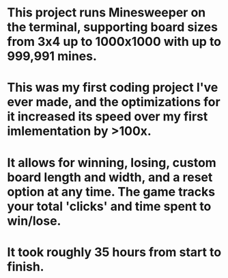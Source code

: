 # This project runs Minesweeper on the terminal, supporting board sizes from 3x4 up to 1000x1000 with up to 999,991 mines.
# This was my first coding project I've ever made, and the optimizations for it increased its speed over my first imlementation by >100x.
# It allows for winning, losing, custom board length and width, and a reset option at any time. The game tracks your total 'clicks' and time spent to win/lose.
# It took roughly 35 hours from start to finish.
